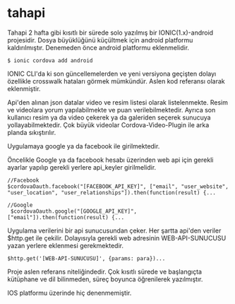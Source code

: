 # tahapi


Tahapi 2 hafta gibi kısıtlı bir sürede solo yazılmış bir IONIC(1.x)-android projesidir. Dosya büyüklüğünü küçültmek için android platformu kaldırılmıştır. Denemeden önce android platformu eklenmelidir. 



```
$ ionic cordova add android
```

IONIC CLI'da ki son güncellemelerden ve yeni versiyona geçişten dolayı özellikle crosswalk hataları görmek mümkündür. Aslen kod referansı olarak eklenmiştir.

Api'den alınan json datalar video ve resim listesi olarak listelenmekte. Resim ve videolara yorum yapılabilmekte ve puan verilebilmektedir. Ayrıca son kullanıcı resim ya da video çekerek ya da galeriden seçerek sunucuya yollayabilmektedir. Çok büyük videolar Cordova-Video-Plugin ile arka planda sıkıştırılır.

Uygulamaya google ya da facebook ile girilmektedir.

Öncelikle Google ya da facebook hesabı üzerinden web api için gerekli ayarlar yapılıp gerekli yerlere api_keyler girilmelidir.
```
//Facebook
$cordovaOauth.facebook("[FACEBOOK_API_KEY]", ["email", "user_website", "user_location", "user_relationships"]).then(function(result) {...

//Google
 $cordovaOauth.google("[GOOGLE_API_KEY]", ["email"]).then(function(result) {...
```

Uygulama verilerini bir api sunucusundan çeker. Her şartta api'den veriler $http.get ile çekilir. Dolayısıyla gerekli web adresinin WEB-API-SUNUCUSU yazan yerlere eklenmesi gerekmektedir.

```
$http.get('[WEB-API-SUNUCUSU]', {params: para})...
```

Proje aslen referans niteliğindedir. Çok kısıtlı sürede ve başlangıçta kütüphane ve dil bilinmeden, süreç boyunca öğrenilerek yazılmıştır. 

IOS platformu üzerinde hiç denenmemiştir.
